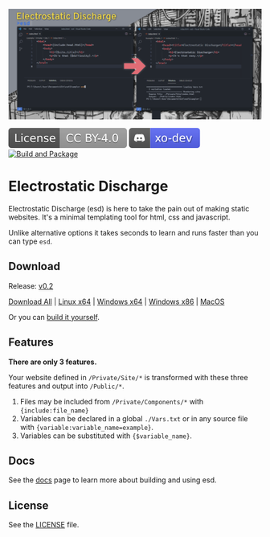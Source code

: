![](Docs/Example.png)

[![License: CC BY 4.0](</Docs/License CC BY-4.0.svg>)](LICENSE.md)   [![Join Discord](/Docs/discord.svg)](https://discord.gg/6J2DQNPQjP) [![Build and Package](https://github.com/xoorath/esd/actions/workflows/cmake.yml/badge.svg)](https://github.com/xoorath/esd/actions/workflows/cmake.yml)

# Electrostatic Discharge

Electrostatic Discharge (esd) is here to take the pain out of making static websites. It's a minimal templating tool for html, css and javascript.

Unlike alternative options it takes seconds to learn and runs faster than you can type `esd`.

## Download

Release: [v0.2](https://github.com/xoorath/esd/releases/tag/v0.2)

[Download All](https://github.com/xoorath/esd/releases/download/v0.2/ESD.v0.2.zip) | [Linux x64](https://github.com/xoorath/esd/releases/download/v0.2/ESD.v0.2.Linux.zip) | [Windows x64](https://github.com/xoorath/esd/releases/download/v0.2/ESD.v0.2.Win64.zip) | [Windows x86](https://github.com/xoorath/esd/releases/download/v0.2/ESD.v0.2.Win32.zip) | [MacOS](https://github.com/xoorath/esd/releases/download/v0.2/ESD.v0.2.MacOS.zip)

 Or you can [build it yourself](Docs/Build.md).

## Features

**There are only 3 features.**

Your website defined in `/Private/Site/*` is transformed with these three features and output into `/Public/*`.

1. Files may be included from `/Private/Components/*` with `{include:file_name}`
2. Variables can be declared in a global `./Vars.txt` or in any source file with `{variable:variable_name=example}`.
3. Variables can be substituted with `{$variable_name}`.


## Docs

See the [docs](/Docs/Readme.md) page to learn more about building and using esd.

## License

See the [LICENSE](LICENSE.md) file.
